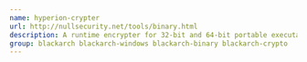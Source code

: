 ```yaml
---
name: hyperion-crypter
url: http://nullsecurity.net/tools/binary.html
description: A runtime encrypter for 32-bit and 64-bit portable executables.
group: blackarch blackarch-windows blackarch-binary blackarch-crypto
---
```

